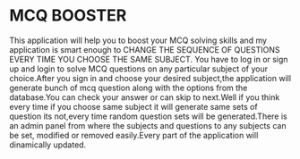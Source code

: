 # MCQ BOOSTER
This application will help you to boost your MCQ solving skills and my application is smart enough to CHANGE THE SEQUENCE OF QUESTIONS EVERY TIME YOU CHOOSE THE SAME SUBJECT. You have to log in or sign up and login to solve MCQ questions on any particular subject of your choice.After you sign in and choose your desired subject,the application will generate bunch of mcq question along with the options from the database.You can check your answer or can skip to next.Well if you think every time if you choose same subject it will generate same sets of question its not,every time random question sets will be generated.There is an admin panel from where the subjects and questions to any subjects can be set, modified or removed easily.Every part of the application will dinamically updated.
